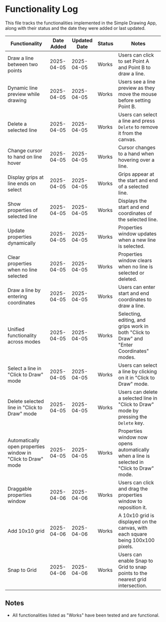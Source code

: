 # Functionality Log

This file tracks the functionalities implemented in the Simple Drawing App, along with their status and the date they were added or last updated.

| **Functionality**                     | **Date Added** | **Updated Date** | **Status**           | **Notes**                                                                 |
|---------------------------------------|----------------|------------------|----------------------|---------------------------------------------------------------------------|
| Draw a line between two points        | 2025-04-05     | 2025-04-05       | Works               | Users can click to set Point A and Point B to draw a line.               |
| Dynamic line preview while drawing    | 2025-04-05     | 2025-04-05       | Works               | Users see a line preview as they move the mouse before setting Point B.  |
| Delete a selected line                | 2025-04-05     | 2025-04-05       | Works               | Users can select a line and press `Delete` to remove it from the canvas. |
| Change cursor to hand on line hover   | 2025-04-05     | 2025-04-05       | Works               | Cursor changes to a hand when hovering over a line.                      |
| Display grips at line ends on select  | 2025-04-05     | 2025-04-05       | Works               | Grips appear at the start and end of a selected line.                    |
| Show properties of selected line      | 2025-04-05     | 2025-04-05       | Works               | Displays the start and end coordinates of the selected line.             |
| Update properties dynamically         | 2025-04-05     | 2025-04-05       | Works               | Properties window updates when a new line is selected.                   |
| Clear properties when no line selected| 2025-04-05     | 2025-04-05       | Works               | Properties window clears when no line is selected or deleted.            |
| Draw a line by entering coordinates   | 2025-04-05     | 2025-04-05       | Works               | Users can enter start and end coordinates to draw a line.                |
| Unified functionality across modes    | 2025-04-05     | 2025-04-05       | Works               | Selecting, editing, and grips work in both "Click to Draw" and "Enter Coordinates" modes. |
| Select a line in "Click to Draw" mode | 2025-04-05     | 2025-04-05       | Works               | Users can select a line by clicking on it in "Click to Draw" mode.       |
| Delete selected line in "Click to Draw" mode | 2025-04-05 | 2025-04-05       | Works               | Users can delete a selected line in "Click to Draw" mode by pressing the `Delete` key. |
| Automatically open properties window in "Click to Draw" mode | 2025-04-05 | 2025-04-05 | Works | Properties window now opens automatically when a line is selected in "Click to Draw" mode. |
| Draggable properties window           | 2025-04-06     | 2025-04-06       | Works               | Users can click and drag the properties window to reposition it.         |
| Add 10x10 grid                        | 2025-04-06     | 2025-04-06       | Works               | A 10x10 grid is displayed on the canvas, with each square being 100x100 pixels. |
| Snap to Grid                          | 2025-04-06     | 2025-04-06       | Works               | Users can enable Snap to Grid to snap points to the nearest grid intersection. |

## Notes
- All functionalities listed as "Works" have been tested and are functional.